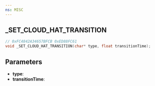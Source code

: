 ```yaml
---
ns: MISC
---
```

## _SET_CLOUD_HAT_TRANSITION

```c
// 0xFC4842A34657BFCB 0xED88FC61
void _SET_CLOUD_HAT_TRANSITION(char* type, float transitionTime);
```


## Parameters
* **type**: 
* **transitionTime**: 

